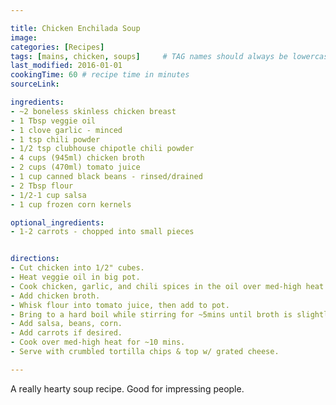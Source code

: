 ```yaml
---

title: Chicken Enchilada Soup
image:
categories: [Recipes]
tags: [mains, chicken, soups]     # TAG names should always be lowercase
last_modified: 2016-01-01
cookingTime: 60 # recipe time in minutes
sourceLink:

ingredients:
- ~2 boneless skinless chicken breast
- 1 Tbsp veggie oil
- 1 clove garlic - minced
- 1 tsp chili powder
- 1/2 tsp clubhouse chipotle chili powder
- 4 cups (945ml) chicken broth
- 2 cups (470ml) tomato juice
- 1 cup canned black beans - rinsed/drained
- 2 Tbsp flour
- 1/2-1 cup salsa
- 1 cup frozen corn kernels

optional_ingredients:
- 1-2 carrots - chopped into small pieces


directions:
- Cut chicken into 1/2" cubes.
- Heat veggie oil in big pot.
- Cook chicken, garlic, and chili spices in the oil over med-high heat until chicken is cooked.
- Add chicken broth.
- Whisk flour into tomato juice, then add to pot.
- Bring to a hard boil while stirring for ~5mins until broth is slightly thickened & smooth.
- Add salsa, beans, corn.
- Add carrots if desired.
- Cook over med-high heat for ~10 mins.
- Serve with crumbled tortilla chips & top w/ grated cheese. 

---
```


A really hearty soup recipe. Good for impressing people.